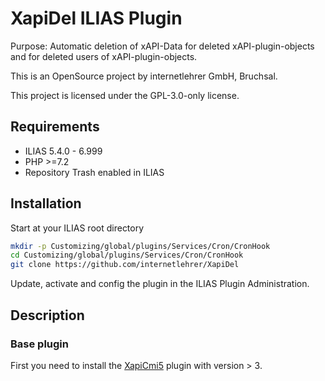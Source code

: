 # XapiDel ILIAS Plugin

Purpose: Automatic deletion of xAPI-Data for deleted xAPI-plugin-objects and for deleted users of xAPI-plugin-objects.

This is an OpenSource project by internetlehrer GmbH, Bruchsal.

This project is licensed under the GPL-3.0-only license.

## Requirements

* ILIAS 5.4.0 - 6.999
* PHP >=7.2
* Repository Trash enabled in ILIAS

## Installation

Start at your ILIAS root directory

```bash
mkdir -p Customizing/global/plugins/Services/Cron/CronHook
cd Customizing/global/plugins/Services/Cron/CronHook
git clone https://github.com/internetlehrer/XapiDel
```

Update, activate and config the plugin in the ILIAS Plugin Administration.

## Description

### Base plugin

First you need to install the [XapiCmi5](https://github.com/internetlehrer/XapiCmi5) plugin with version > 3. 
